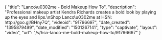 {
    "title": "Lanco\u0302me - Bold Makeup How To",
    "description": "Professional makeup artist Kendra Richards creates a bold look by playing up the eyes and lips.\nShop Lanco\u0302me at HSN:  http:\/\/goo.gl\/BHny7Q",
    "videoid": "91796697",
    "date_created": "1395879499",
    "date_modified": "1501267141",
    "type": "captivate",
    "layout": "video",
    "url": "\/v\/hsn-lanco-me-bold-makeup-how-to\/91796697"
}